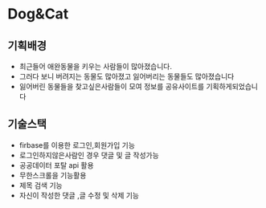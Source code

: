 <h1>Dog&Cat</h1>
<h2>기획배경</h2>
<ul>
  <li>최근들어 애완동물을 키우는 사람들이 많아졌습니다.</li>
  <li>그러다 보니 버려지는 동물도 많아졌고 잃어버리는 동물들도 많아졌습니다</li>
  <li>잃어버린 동물들을 찾고싶은사람들이 모여 정보를 공유사이트를 기획하게되었습니다</li>
</ul>
<h2>기술스택</h2>
<ul>
  <li>firbase를 이용한 로그인,회원가입 기능</li>
  <li>로그인하지않은사람인 경우 댓글 및 글 작성가능</li>
  <li>공공데이터 포탈 api 활용</li>
  <li>무한스크롤을 기능활용</li>
  <li>제목 검색 기능</li>
  <li>자신이 작성한 댓글 ,글 수정 및 삭제 기능</li>
</ul>
